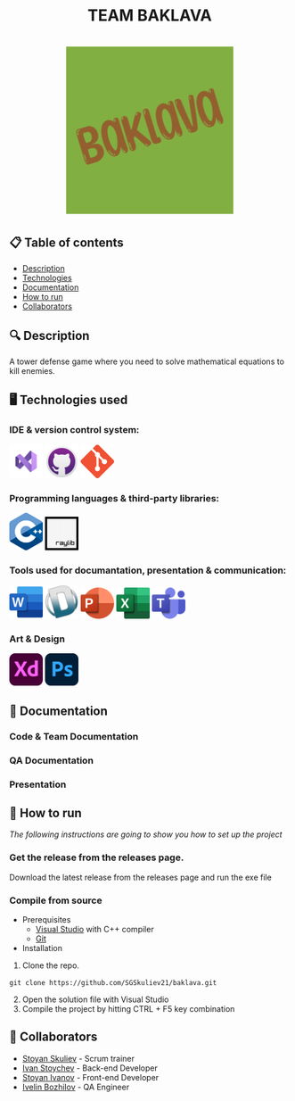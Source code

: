 <h1 align="center"> TEAM BAKLAVA <h1>

<div align="center" style="border-radius:50%" ><img src="/assets/logo.png" alt="logo with text baklava"> </div>

<!-- <div align="center"> 

![GitHub milestones](https://img.shields.io/github/milestones/all/SGSkuliev21/baklava) 
![GitHub contributors (via allcontributors.org)](https://img.shields.io/github/all-contributors/SGSkuliev21/baklava/main)
![GitHub closed issues](https://img.shields.io/github/issues-closed-raw/SGSkuliev21/baklava)

</div> --->

## 📋 Table of contents
  - [Description](#description)
  - [Technologies](#technologies)
  - [Documentation](#docs)
  - [How to run](#install)
  - [Collaborators](#collaborators)

## 🔍 Description <a name="description"></a>
A tower defense game where you need to solve mathematical equations to kill enemies.

## 🖥️ Technologies used <a name="technologies"></a>
### IDE & version control system:

<a href="https://visualstudio.microsoft.com/vs/"><img src="/assets/icons/visualStudioIcon.png" alt="VS Icon" width="60"/></a>
<a href="https://github.com/"><img src="/assets/icons/gitHubIcon.png" alt="GitHub Icon" width="60"/></a>
<a href="https://git-scm.com/"><img src="/assets/icons/gitIcon.png" alt="Git" width="60"/></a>

### Programming languages & third-party libraries:

<a href="https://cplusplus.com/"><img src="/assets/icons/cppIcon.png" alt="CPP Icon" width="60"/></a>
<a href="https://www.raylib.com/index.html"> <img src="/assets/icons/rayLibIcon.png" alt="RayLib Icon" width="60"/></a>

### Tools used for documantation, presentation & communication:

<a href="https://www.microsoft.com/en-ww/microsoft-365/word?activetab=tabs%3afaqheaderregion3"><img src="/assets/icons/wordIcon.png" alt="Word Icon" width="60"/></a>
<a href="https://www.doxygen.nl/"><img src="/assets/icons/doxygenIcon.png" alt="doxygen Icon" width="60"/></a>
<a href="https://www.microsoft.com/en-ww/microsoft-365/powerpoint"><img src="/assets/icons/powerPointIcon.png" alt="PowerPoint Icon" width="60"/></a>
<a href="https://www.microsoft.com/en-ww/microsoft-365/excel"><img src="/assets/icons/excelIcon.png" alt="Excel Icon" width="60"/></a>
<a href="https://www.microsoft.com/en-us/microsoft-teams/group-chat-software"><img src="/assets/icons/teamsIcon.png" alt="Teams Icon" width="60"/></a>

### Art & Design
<a href="https://www.adobe.com/creativecloud.html"><img src="/assets/icons/adobeXDIcon.png" alt="AdobeEX Icon" width="60"/></a>
<a href="https://www.adobe.com/creativecloud.html"><img src="/assets/icons/photoshopIcon.png" alt="Photoshop Icon" width="60"/></a>

## 📃 Documentation <a name="docs"></a>
### Code & Team Documentation

### QA Documentation

### Presentation

## 🚀 How to run <a name="install"></a>
*The following instructions are going to show you how to set up the project*

### Get the release from the releases page.
Download the latest release from the releases page and run the exe file

### Compile from source
- Prerequisites
  - [Visual Studio](https://visualstudio.microsoft.com/vs/) with C++ compiler
  - [Git](https://git-scm.com/)
- Installation
1. Clone the repo.
```
git clone https://github.com/SGSkuliev21/baklava.git
```
2. Open the solution file with Visual Studio
3. Compile the project by hitting CTRL + F5 key combination

## 🧑 Collaborators <a name="collaborators"></a>
- [Stoyan Skuliev](https://github.com/SGSkuliev21) - Scrum trainer
- [Ivan Stoychev](https://github.com/IYStoychev21) - Back-end Developer
- [Stoyan Ivanov](https://github.com/SDIvanov21) - Front-end Developer
- [Ivelin Bozhilov](https://github.com/IIBozhilov21) - QA Engineer
